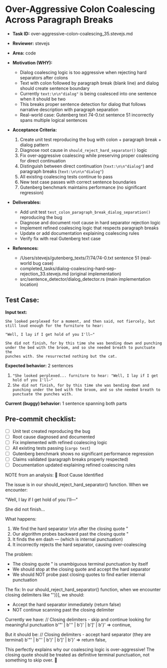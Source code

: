# Over-Aggressive Colon Coalescing Across Paragraph Breaks

* **Task ID:** over-aggressive-colon-coalescing_35.stevejs.md
* **Reviewer:** stevejs
* **Area:** code
* **Motivation (WHY):**
  - Dialog coalescing logic is too aggressive when rejecting hard separators after colons
  - Text with colon followed by paragraph break (blank line) and dialog should create sentence boundary
  - Currently `text:\n\n"dialog"` is being coalesced into one sentence when it should be two
  - This breaks proper sentence detection for dialog that follows narrative description with paragraph separation
  - Real-world case: Gutenberg text 74-0.txt sentence 51 incorrectly spans multiple logical sentences

* **Acceptance Criteria:**
  1. Create unit test reproducing the bug with colon + paragraph break + dialog pattern
  2. Diagnose root cause in `should_reject_hard_separator()` logic  
  3. Fix over-aggressive coalescing while preserving proper coalescing for direct continuation
  4. Distinguish between direct continuation (`text:\n\n"dialog"`) and paragraph breaks (`text:\n\n\n"dialog"`)
  5. All existing coalescing tests continue to pass
  6. New test case passes with correct sentence boundaries
  7. Gutenberg benchmark maintains performance (no significant regression)

* **Deliverables:**
  - Add unit test `test_colon_paragraph_break_dialog_separation()` reproducing the bug
  - Diagnose and document root cause in hard separator rejection logic
  - Implement refined coalescing logic that respects paragraph breaks
  - Update or add documentation explaining coalescing rules
  - Verify fix with real Gutenberg text case

* **References:**
  - /Users/stevejs/gutenberg_texts/7/74/74-0.txt sentence 51 (real-world bug case)
  - completed_tasks/dialog-coalescing-hard-sep-rejection_33.stevejs.md (original implementation)
  - src/sentence_detector/dialog_detector.rs (main implementation location)

## Test Case:

**Input text:**
```
She looked perplexed for a moment, and then said, not fiercely, but still loud enough for the furniture to hear:

"Well, I lay if I get hold of you I'll—"

She did not finish, for by this time she was bending down and punching
under the bed with the broom, and so she needed breath to punctuate the
punches with. She resurrected nothing but the cat.
```

**Expected behavior:** 2 sentences
1. `"She looked perplexed... furniture to hear: "Well, I lay if I get hold of you I'll—"`
2. `She did not finish, for by this time she was bending down and punching under the bed with the broom, and so she needed breath to punctuate the punches with.`

**Current (buggy) behavior:** 1 sentence spanning both parts

## Pre-commit checklist:
- [ ] Unit test created reproducing the bug
- [ ] Root cause diagnosed and documented  
- [ ] Fix implemented with refined coalescing logic
- [ ] All existing tests passing (`cargo test`)
- [ ] Gutenberg benchmark shows no significant performance regression
- [ ] Claims validated (paragraph breaks properly respected)
- [ ] Documentation updated explaining refined coalescing rules

NOTE from an analysis:
🎯 Root Cause Identified

  The issue is in our should_reject_hard_separator() function. When we encounter:

  "Well, I lay if I get hold of you I'll—"

  She did not finish...

  What happens:
  1. We find the hard separator \n\n after the closing quote "
  2. Our algorithm probes backward past the closing quote "
  3. It finds the em dash — (which is internal punctuation)
  4. It incorrectly rejects the hard separator, causing over-coalescing

  The problem:
  - The closing quote " is unambiguous terminal punctuation by itself
  - We should stop at the closing quote and accept the hard separator
  - We should NOT probe past closing quotes to find earlier internal punctuation

  The fix:
  In our should_reject_hard_separator() function, when we encounter closing delimiters like "')}], we should:
  - Accept the hard separator immediately (return false)
  - NOT continue scanning past the closing delimiter

  Currently we have:
  // Closing delimiters - skip and continue looking for meaningful punctuation
  b'"' | b'\'' | b')' | b']' | b'}' => continue,

  But it should be:
  // Closing delimiters - accept hard separator (they are terminal)
  b'"' | b'\'' | b')' | b']' | b'}' => return false,

  This perfectly explains why our coalescing logic is over-aggressive! The closing quote should be treated as
  definitive terminal punctuation, not something to skip over. 🎯